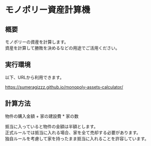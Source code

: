 # モノポリー資産計算機

## 概要
モノポリーの資産を計算します。  
資産を計算して勝敗を決めるなどの用途でご活用ください。

## 実行環境
以下、URLから利用できます。

https://sumeragizzz.github.io/monopoly-assets-calculator/

## 計算方法
物件の購入金額 + 家の建設費 * 家の数

抵当に入っていると物件の金額は半額とします。  
正式ルールでは抵当に入れる場合、家を全て売却する必要があります。  
独自ルールを考慮して家を持ったまま抵当に入れることを許容しています。
